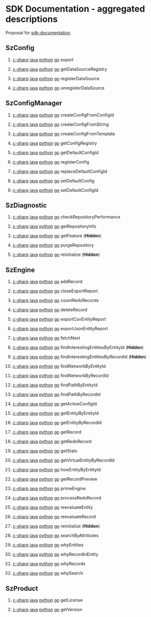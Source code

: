 # SDK Documentation - aggregated descriptions

 Proposal for [sdk-documentation].

## SzConfig

1. [c-sharp](https://garage.senzing.com/sz-sdk-csharp/target/api/Senzing.Sdk.SzConfig.html#Senzing_Sdk_SzConfig_Export)
   [java](https://garage.senzing.com/sz-sdk-java/com/senzing/sdk/SzConfig.html#export())
   [python](https://garage.senzing.com/sz-sdk-python/senzing.html#senzing.szconfig.SzConfig.export)
   [go](https://pkg.go.dev/github.com/senzing-garage/sz-sdk-go-core/szconfig#Szconfig.Export)
   export

1. [c-sharp](https://garage.senzing.com/sz-sdk-csharp/target/api/Senzing.Sdk.SzConfig.html#Senzing_Sdk_SzConfig_GetDataSourceRegistry)
   [java](https://garage.senzing.com/sz-sdk-java/com/senzing/sdk/SzConfig.html#getDataSourceRegistry())
   [python](https://garage.senzing.com/sz-sdk-python/senzing.html#senzing.szconfig.SzConfig.get_data_source_registry)
   [go](https://pkg.go.dev/github.com/senzing-garage/sz-sdk-go-core/szconfig#Szconfig.GetDataSourceRegistry)
   getDataSourceRegistry

1. [c-sharp](https://garage.senzing.com/sz-sdk-csharp/target/api/Senzing.Sdk.SzConfig.html#Senzing_Sdk_SzConfig_RegisterDataSource_System_String_)
   [java](https://garage.senzing.com/sz-sdk-java/com/senzing/sdk/SzConfig.html#registerDataSource(java.lang.String))
   [python](https://garage.senzing.com/sz-sdk-python/senzing.html#senzing.szconfig.SzConfig.register_data_source)
   [go](https://pkg.go.dev/github.com/senzing-garage/sz-sdk-go-core/szconfig#Szconfig.RegisterDataSource)
   registerDataSource

1. [c-sharp](https://garage.senzing.com/sz-sdk-csharp/target/api/Senzing.Sdk.SzConfig.html#Senzing_Sdk_SzConfig_UnregisterDataSource_System_String_)
   [java](https://garage.senzing.com/sz-sdk-java/com/senzing/sdk/SzConfig.html#unregisterDataSource(java.lang.String))
   [python](https://garage.senzing.com/sz-sdk-python/senzing.html#senzing.szconfig.SzConfig.unregister_data_source)
   [go](https://pkg.go.dev/github.com/senzing-garage/sz-sdk-go-core/szconfig#Szconfig.UnregisterDataSource)
   unregisterDataSource

## SzConfigManager

1. [c-sharp](https://garage.senzing.com/sz-sdk-csharp/target/api/Senzing.Sdk.SzConfigManager.html#Senzing_Sdk_SzConfigManager_CreateConfig_System_Int64_)
   [java](https://garage.senzing.com/sz-sdk-java/com/senzing/sdk/SzConfigManager.html#createConfig(long))
   [python](https://garage.senzing.com/sz-sdk-python/senzing.html#senzing.szconfigmanager.SzConfigManager.create_config_from_config_id)
   [go](https://pkg.go.dev/github.com/senzing-garage/sz-sdk-go-core/szconfigmanager#Szconfigmanager.CreateConfigFromConfigID)
   createConfigFromConfigId

1. [c-sharp]()
   [java]()
   [python](https://garage.senzing.com/sz-sdk-python/senzing.html#senzing.szconfigmanager.SzConfigManager.create_config_from_string)
   [go](https://pkg.go.dev/github.com/senzing-garage/sz-sdk-go-core/szconfigmanager#Szconfigmanager.CreateConfigFromString)
   createConfigFromString

1. [c-sharp](https://garage.senzing.com/sz-sdk-csharp/target/api/Senzing.Sdk.SzConfigManager.html#Senzing_Sdk_SzConfigManager_CreateConfig_System_String_)
   [java](https://garage.senzing.com/sz-sdk-java/com/senzing/sdk/SzConfigManager.html#createConfig(java.lang.String))
   [python](https://garage.senzing.com/sz-sdk-python/senzing.html#senzing.szconfigmanager.SzConfigManager.create_config_from_template)
   [go](https://pkg.go.dev/github.com/senzing-garage/sz-sdk-go-core/szconfigmanager#Szconfigmanager.CreateConfigFromTemplate)
   createConfigFromTemplate

1. [c-sharp](https://garage.senzing.com/sz-sdk-csharp/target/api/Senzing.Sdk.SzConfigManager.html#Senzing_Sdk_SzConfigManager_GetConfigRegistry)
   [java](https://garage.senzing.com/sz-sdk-java/com/senzing/sdk/SzConfigManager.html#getConfigRegistry())
   [python](https://garage.senzing.com/sz-sdk-python/senzing.html#senzing.szconfigmanager.SzConfigManager.get_config_registry)
   [go](https://pkg.go.dev/github.com/senzing-garage/sz-sdk-go-core/szconfigmanager#Szconfigmanager.GetConfigRegistry)
   getConfigRegistry

1. [c-sharp](https://garage.senzing.com/sz-sdk-csharp/target/api/Senzing.Sdk.SzConfigManager.html#Senzing_Sdk_SzConfigManager_GetDefaultConfigID)
   [java](https://garage.senzing.com/sz-sdk-java/com/senzing/sdk/SzConfigManager.html#getDefaultConfigId())
   [python](https://garage.senzing.com/sz-sdk-python/senzing.html#senzing.szconfigmanager.SzConfigManager.get_default_config_id)
   [go](https://pkg.go.dev/github.com/senzing-garage/sz-sdk-go-core/szconfigmanager#Szconfigmanager.GetDefaultConfigID)
   getDefaultConfigId

1. [c-sharp](https://garage.senzing.com/sz-sdk-csharp/target/api/Senzing.Sdk.SzConfigManager.html#Senzing_Sdk_SzConfigManager_RegisterConfig_System_String_)
   [java](https://garage.senzing.com/sz-sdk-java/com/senzing/sdk/SzConfigManager.html#registerConfig(java.lang.String))
   [python](https://garage.senzing.com/sz-sdk-python/senzing.html#senzing.szconfigmanager.SzConfigManager.register_config)
   [go](https://pkg.go.dev/github.com/senzing-garage/sz-sdk-go-core/szconfigmanager#Szconfigmanager.RegisterConfig)
   registerConfig

1. [c-sharp](https://garage.senzing.com/sz-sdk-csharp/target/api/Senzing.Sdk.SzConfigManager.html#Senzing_Sdk_SzConfigManager_ReplaceDefaultConfigID_System_Int64_System_Int64_)
   [java](https://garage.senzing.com/sz-sdk-java/com/senzing/sdk/SzConfigManager.html#replaceDefaultConfigId(long,long))
   [python](https://garage.senzing.com/sz-sdk-python/senzing.html#senzing.szconfigmanager.SzConfigManager.replace_default_config_id)
   [go](https://pkg.go.dev/github.com/senzing-garage/sz-sdk-go-core/szconfigmanager#Szconfigmanager.ReplaceDefaultConfigID)
   replaceDefaultConfigId

1. [c-sharp](https://garage.senzing.com/sz-sdk-csharp/target/api/Senzing.Sdk.SzConfigManager.html#Senzing_Sdk_SzConfigManager_SetDefaultConfig_System_String_System_String_)
   [java](https://garage.senzing.com/sz-sdk-java/com/senzing/sdk/SzConfigManager.html#setDefaultConfig(java.lang.String,java.lang.String))
   [python](https://garage.senzing.com/sz-sdk-python/senzing.html#senzing.szconfigmanager.SzConfigManager.set_default_config)
   [go](https://pkg.go.dev/github.com/senzing-garage/sz-sdk-go-core/szconfigmanager#Szconfigmanager.SetDefaultConfig)
   setDefaultConfig

1. [c-sharp](https://garage.senzing.com/sz-sdk-csharp/target/api/Senzing.Sdk.SzConfigManager.html#Senzing_Sdk_SzConfigManager_SetDefaultConfigID_System_Int64_)
   [java](https://garage.senzing.com/sz-sdk-java/com/senzing/sdk/SzConfigManager.html#setDefaultConfigId(long))
   [python](https://garage.senzing.com/sz-sdk-python/senzing.html#senzing.szconfigmanager.SzConfigManager.set_default_config_id)
   [go](https://pkg.go.dev/github.com/senzing-garage/sz-sdk-go-core/szconfigmanager#Szconfigmanager.SetDefaultConfigID)
   setDefaultConfigId

## SzDiagnostic

1. [c-sharp](https://garage.senzing.com/sz-sdk-csharp/target/api/Senzing.Sdk.SzDiagnostic.html#Senzing_Sdk_SzDiagnostic_CheckRepositoryPerformance_System_Int32_)
   [java](https://garage.senzing.com/sz-sdk-java/com/senzing/sdk/SzDiagnostic.html#checkRepositoryPerformance(int))
   [python](https://garage.senzing.com/sz-sdk-python/senzing.html#senzing.szdiagnostic.SzDiagnostic.check_repository_performance)
   [go](https://pkg.go.dev/github.com/senzing-garage/sz-sdk-go-core/szdiagnostic#Szdiagnostic.CheckRepositoryPerformance)
   checkRepositoryPerformance

1. [c-sharp](https://garage.senzing.com/sz-sdk-csharp/target/api/Senzing.Sdk.SzDiagnostic.html#Senzing_Sdk_SzDiagnostic_GetRepositoryInfo)
   [java](https://garage.senzing.com/sz-sdk-java/com/senzing/sdk/SzDiagnostic.html#getRepositoryInfo())
   [python](https://garage.senzing.com/sz-sdk-python/senzing.html#senzing.szdiagnostic.SzDiagnostic.get_repository_info)
   [go](https://pkg.go.dev/github.com/senzing-garage/sz-sdk-go-core/szdiagnostic#Szdiagnostic.GetRepositoryInfo)
   getRepositoryInfo

1. [c-sharp](https://garage.senzing.com/sz-sdk-csharp/target/api/Senzing.Sdk.SzDiagnostic.html#Senzing_Sdk_SzDiagnostic_GetFeature_System_Int64_)
   [java](https://garage.senzing.com/sz-sdk-java/com/senzing/sdk/SzDiagnostic.html#getFeature(long))
   [python](https://garage.senzing.com/sz-sdk-python/senzing.html#senzing.szdiagnostic.SzDiagnostic.get_feature)
   [go](https://pkg.go.dev/github.com/senzing-garage/sz-sdk-go-core/szdiagnostic#Szdiagnostic.GetFeature)
   getFeature
   (**Hidden**)

1. [c-sharp](https://garage.senzing.com/sz-sdk-csharp/target/api/Senzing.Sdk.SzDiagnostic.html#Senzing_Sdk_SzDiagnostic_PurgeRepository)
   [java](https://garage.senzing.com/sz-sdk-java/com/senzing/sdk/SzDiagnostic.html#purgeRepository())
   [python](https://garage.senzing.com/sz-sdk-python/senzing.html#senzing.szdiagnostic.SzDiagnostic.purge_repository)
   [go](https://pkg.go.dev/github.com/senzing-garage/sz-sdk-go-core/szdiagnostic#Szdiagnostic.PurgeRepository)
   purgeRepository

1. [c-sharp](https://garage.senzing.com/sz-sdk-csharp/target/api/Senzing.Sdk.SzEnvironment.html#Senzing_Sdk_SzEnvironment_Reinitialize_System_Int64_)
   [java](https://garage.senzing.com/sz-sdk-java/com/senzing/sdk/SzEnvironment.html#reinitialize(long))
   [python](https://garage.senzing.com/sz-sdk-python/senzing.html#senzing.szdiagnostic.SzDiagnostic.reinitialize)
   [go](https://pkg.go.dev/github.com/senzing-garage/sz-sdk-go-core/szdiagnostic#Szdiagnostic.Reinitialize)
   reinitialize
   (**Hidden**)

## SzEngine

1. [c-sharp](https://garage.senzing.com/sz-sdk-csharp/target/api/Senzing.Sdk.SzEngine.html#Senzing_Sdk_SzEngine_AddRecord_System_String_System_String_System_String_System_Nullable_Senzing_Sdk_SzFlag__)
   [java](https://garage.senzing.com/sz-sdk-java/com/senzing/sdk/SzEngine.html#addRecord(com.senzing.sdk.SzRecordKey,java.lang.String,java.util.Set))
   [python](https://garage.senzing.com/sz-sdk-python/senzing.html#senzing.szengine.SzEngine.add_record)
   [go](https://pkg.go.dev/github.com/senzing-garage/sz-sdk-go-core/szengine#Szengine.AddRecord)
   addRecord

1. [c-sharp](https://garage.senzing.com/sz-sdk-csharp/target/api/Senzing.Sdk.SzEngine.html#Senzing_Sdk_SzEngine_CloseExportReport_System_IntPtr_)
   [java](https://garage.senzing.com/sz-sdk-java/com/senzing/sdk/SzEngine.html#closeExportReport(long))
   [python](https://garage.senzing.com/sz-sdk-python/senzing.html#senzing.szengine.SzEngine.close_export_report)
   [go](https://pkg.go.dev/github.com/senzing-garage/sz-sdk-go-core/szengine#Szengine.CloseExportReport)
   closeExportReport

1. [c-sharp](https://garage.senzing.com/sz-sdk-csharp/target/api/Senzing.Sdk.SzEngine.html#Senzing_Sdk_SzEngine_CountRedoRecords)
   [java](https://garage.senzing.com/sz-sdk-java/com/senzing/sdk/SzEngine.html#countRedoRecords())
   [python](https://garage.senzing.com/sz-sdk-python/senzing.html#senzing.szengine.SzEngine.count_redo_records)
   [go](https://pkg.go.dev/github.com/senzing-garage/sz-sdk-go-core/szengine#Szengine.CountRedoRecords)
   countRedoRecords

1. [c-sharp](https://garage.senzing.com/sz-sdk-csharp/target/api/Senzing.Sdk.SzEngine.html#Senzing_Sdk_SzEngine_DeleteRecord_System_String_System_String_System_Nullable_Senzing_Sdk_SzFlag__)
   [java](https://garage.senzing.com/sz-sdk-java/com/senzing/sdk/SzEngine.html#deleteRecord(com.senzing.sdk.SzRecordKey,java.util.Set))
   [python](https://garage.senzing.com/sz-sdk-python/senzing.html#senzing.szengine.SzEngine.delete_record)
   [go](https://pkg.go.dev/github.com/senzing-garage/sz-sdk-go-core/szengine#Szengine.DeleteRecord)
   deleteRecord

1. [c-sharp](https://garage.senzing.com/sz-sdk-csharp/target/api/Senzing.Sdk.SzEngine.html#Senzing_Sdk_SzEngine_ExportCsvEntityReport_System_String_System_Nullable_Senzing_Sdk_SzFlag__)
   [java](https://garage.senzing.com/sz-sdk-java/com/senzing/sdk/SzEngine.html#exportCsvEntityReport(java.lang.String,java.util.Set))
   [python](https://garage.senzing.com/sz-sdk-python/senzing.html#senzing.szengine.SzEngine.export_csv_entity_report)
   [go](https://pkg.go.dev/github.com/senzing-garage/sz-sdk-go-core/szengine#Szengine.ExportCsvEntityReport)
   exportCsvEntityReport

1. [c-sharp](https://garage.senzing.com/sz-sdk-csharp/target/api/Senzing.Sdk.SzEngine.html#Senzing_Sdk_SzEngine_ExportJsonEntityReport_System_Nullable_Senzing_Sdk_SzFlag__)
   [java](https://garage.senzing.com/sz-sdk-java/com/senzing/sdk/SzEngine.html#exportJsonEntityReport(java.util.Set))
   [python](https://garage.senzing.com/sz-sdk-python/senzing.html#senzing.szengine.SzEngine.export_json_entity_report)
   [go](https://pkg.go.dev/github.com/senzing-garage/sz-sdk-go-core/szengine#Szengine.ExportJSONEntityReport)
   exportJsonEntityReport

1. [c-sharp](https://garage.senzing.com/sz-sdk-csharp/target/api/Senzing.Sdk.SzEngine.html#Senzing_Sdk_SzEngine_FetchNext_System_IntPtr_)
   [java](https://garage.senzing.com/sz-sdk-java/com/senzing/sdk/SzEngine.html#fetchNext(long))
   [python](https://garage.senzing.com/sz-sdk-python/senzing.html#senzing.szengine.SzEngine.fetch_next)
   [go](https://pkg.go.dev/github.com/senzing-garage/sz-sdk-go-core/szengine#Szengine.FetchNext)
   fetchNext

1. [c-sharp](https://garage.senzing.com/sz-sdk-csharp/target/api/Senzing.Sdk.SzEngine.html#Senzing_Sdk_SzEngine_FindInterestingEntities_System_Int64_System_Nullable_Senzing_Sdk_SzFlag__)
   [java](https://garage.senzing.com/sz-sdk-java/com/senzing/sdk/SzEngine.html#findInterestingEntities(long,java.util.Set))
   [python](https://garage.senzing.com/sz-sdk-python/senzing.html#senzing.szengine.SzEngine.find_interesting_entities_by_entity_id)
   [go](https://pkg.go.dev/github.com/senzing-garage/sz-sdk-go-core/szengine#Szengine.FindInterestingEntitiesByEntityID)
   findInterestingEntitiesByEntityId
   (**Hidden**)

1. [c-sharp](https://garage.senzing.com/sz-sdk-csharp/target/api/Senzing.Sdk.SzEngine.html#Senzing_Sdk_SzEngine_FindInterestingEntities_System_String_System_String_System_Nullable_Senzing_Sdk_SzFlag__)
   [java](https://garage.senzing.com/sz-sdk-java/com/senzing/sdk/SzEngine.html#findInterestingEntities(com.senzing.sdk.SzRecordKey,java.util.Set))
   [python](https://garage.senzing.com/sz-sdk-python/senzing.html#senzing.szengine.SzEngine.find_interesting_entities_by_record_id)
   [go](https://pkg.go.dev/github.com/senzing-garage/sz-sdk-go-core/szengine#Szengine.FindInterestingEntitiesByRecordID)
   findInterestingEntitiesByRecordId
   (**Hidden**)

1. [c-sharp](https://garage.senzing.com/sz-sdk-csharp/target/api/Senzing.Sdk.SzEngine.html#Senzing_Sdk_SzEngine_FindNetwork_System_Collections_Generic_ISet_System_Int64__System_Int32_System_Int32_System_Int32_System_Nullable_Senzing_Sdk_SzFlag__)
   [java](https://garage.senzing.com/sz-sdk-java/com/senzing/sdk/SzEngine.html#findNetwork(com.senzing.sdk.SzEntityIds,int,int,int,java.util.Set))
   [python](https://garage.senzing.com/sz-sdk-python/senzing.html#senzing.szengine.SzEngine.find_network_by_entity_id)
   [go](https://pkg.go.dev/github.com/senzing-garage/sz-sdk-go-core/szengine#Szengine.FindNetworkByEntityID)
   findNetworkByEntityId

1. [c-sharp](https://garage.senzing.com/sz-sdk-csharp/target/api/Senzing.Sdk.SzEngine.html#Senzing_Sdk_SzEngine_FindNetwork_System_Collections_Generic_ISet_System_ValueTuple_System_String_System_String___System_Int32_System_Int32_System_Int32_System_Nullable_Senzing_Sdk_SzFlag__)
   [java](https://garage.senzing.com/sz-sdk-java/com/senzing/sdk/SzEngine.html#findNetwork(com.senzing.sdk.SzRecordKeys,int,int,int,java.util.Set))
   [python](https://garage.senzing.com/sz-sdk-python/senzing.html#senzing.szengine.SzEngine.find_network_by_record_id)
   [go](https://pkg.go.dev/github.com/senzing-garage/sz-sdk-go-core/szengine#Szengine.FindNetworkByRecordID)
   findNetworkByRecordId

1. [c-sharp](https://garage.senzing.com/sz-sdk-csharp/target/api/Senzing.Sdk.SzEngine.html#Senzing_Sdk_SzEngine_FindPath_System_Int64_System_Int64_System_Int32_System_Collections_Generic_ISet_System_Int64__System_Collections_Generic_ISet_System_String__System_Nullable_Senzing_Sdk_SzFlag__)
   [java](https://garage.senzing.com/sz-sdk-java/com/senzing/sdk/SzEngine.html#findPath(long,long,int,com.senzing.sdk.SzEntityIds,java.util.Set,java.util.Set))
   [python](https://garage.senzing.com/sz-sdk-python/senzing.html#senzing.szengine.SzEngine.find_path_by_entity_id)
   [go](https://pkg.go.dev/github.com/senzing-garage/sz-sdk-go-core/szengine#Szengine.FindPathByEntityID)
   findPathByEntityId

1. [c-sharp](https://garage.senzing.com/sz-sdk-csharp/target/api/Senzing.Sdk.SzEngine.html#Senzing_Sdk_SzEngine_FindPath_System_String_System_String_System_String_System_String_System_Int32_System_Collections_Generic_ISet_System_ValueTuple_System_String_System_String___System_Collections_Generic_ISet_System_String__System_Nullable_Senzing_Sdk_SzFlag__)
   [java](https://garage.senzing.com/sz-sdk-java/com/senzing/sdk/SzEngine.html#findPath(com.senzing.sdk.SzRecordKey,com.senzing.sdk.SzRecordKey,int,com.senzing.sdk.SzRecordKeys,java.util.Set,java.util.Set))
   [python](https://garage.senzing.com/sz-sdk-python/senzing.html#senzing.szengine.SzEngine.find_path_by_record_id)
   [go](https://pkg.go.dev/github.com/senzing-garage/sz-sdk-go-core/szengine#Szengine.FindPathByRecordID)
   findPathByRecordId

1. [c-sharp](https://garage.senzing.com/sz-sdk-csharp/target/api/Senzing.Sdk.SzEnvironment.html#Senzing_Sdk_SzEnvironment_GetActiveConfigID)
   [java](https://garage.senzing.com/sz-sdk-java/com/senzing/sdk/SzEnvironment.html#getActiveConfigId())
   [python](https://garage.senzing.com/sz-sdk-python/senzing.html#senzing.szengine.SzEngine.get_active_config_id)
   [go](https://pkg.go.dev/github.com/senzing-garage/sz-sdk-go-core/szengine#Szengine.GetActiveConfigID)
   getActiveConfigId

1. [c-sharp](https://garage.senzing.com/sz-sdk-csharp/target/api/Senzing.Sdk.SzEngine.html#Senzing_Sdk_SzEngine_GetEntity_System_Int64_System_Nullable_Senzing_Sdk_SzFlag__)
   [java](https://garage.senzing.com/sz-sdk-java/com/senzing/sdk/SzEngine.html#getEntity(long,java.util.Set))
   [python](https://garage.senzing.com/sz-sdk-python/senzing.html#senzing.szengine.SzEngine.get_entity_by_entity_id)
   [go](https://pkg.go.dev/github.com/senzing-garage/sz-sdk-go-core/szengine#Szengine.GetEntityByEntityID)
   getEntityByEntityId

1. [c-sharp](https://garage.senzing.com/sz-sdk-csharp/target/api/Senzing.Sdk.SzEngine.html#Senzing_Sdk_SzEngine_GetEntity_System_String_System_String_System_Nullable_Senzing_Sdk_SzFlag__)
   [java](https://garage.senzing.com/sz-sdk-java/com/senzing/sdk/SzEngine.html#getEntity(com.senzing.sdk.SzRecordKey,java.util.Set))
   [python](https://garage.senzing.com/sz-sdk-python/senzing.html#senzing.szengine.SzEngine.get_entity_by_record_id)
   [go](https://pkg.go.dev/github.com/senzing-garage/sz-sdk-go-core/szengine#Szengine.GetEntityByRecordID)
   getEntityByRecordId

1. [c-sharp](https://garage.senzing.com/sz-sdk-csharp/target/api/Senzing.Sdk.SzEngine.html#Senzing_Sdk_SzEngine_GetRecord_System_String_System_String_System_Nullable_Senzing_Sdk_SzFlag__)
   [java](https://garage.senzing.com/sz-sdk-java/com/senzing/sdk/SzEngine.html#getRecord(com.senzing.sdk.SzRecordKey,java.util.Set))
   [python](https://garage.senzing.com/sz-sdk-python/senzing.html#senzing.szengine.SzEngine.get_record)
   [go](https://pkg.go.dev/github.com/senzing-garage/sz-sdk-go-core/szengine#Szengine.GetRecord)
   getRecord

1. [c-sharp](https://garage.senzing.com/sz-sdk-csharp/target/api/Senzing.Sdk.SzEngine.html#Senzing_Sdk_SzEngine_GetRedoRecord)
   [java](https://garage.senzing.com/sz-sdk-java/com/senzing/sdk/SzEngine.html#getRedoRecord())
   [python](https://garage.senzing.com/sz-sdk-python/senzing.html#senzing.szengine.SzEngine.get_redo_record)
   [go](https://pkg.go.dev/github.com/senzing-garage/sz-sdk-go-core/szengine#Szengine.GetRedoRecord)
   getRedoRecord

1. [c-sharp](https://garage.senzing.com/sz-sdk-csharp/target/api/Senzing.Sdk.SzEngine.html#Senzing_Sdk_SzEngine_GetStats)
   [java](https://garage.senzing.com/sz-sdk-java/com/senzing/sdk/SzEngine.html#getStats())
   [python](https://garage.senzing.com/sz-sdk-python/senzing.html#senzing.szengine.SzEngine.get_stats)
   [go](https://pkg.go.dev/github.com/senzing-garage/sz-sdk-go-core/szengine#Szengine.GetStats)
   getStats

1. [c-sharp](https://garage.senzing.com/sz-sdk-csharp/target/api/Senzing.Sdk.SzEngine.html#Senzing_Sdk_SzEngine_GetVirtualEntity_System_Collections_Generic_ISet_System_ValueTuple_System_String_System_String___System_Nullable_Senzing_Sdk_SzFlag__)
   [java](https://garage.senzing.com/sz-sdk-java/com/senzing/sdk/SzEngine.html#getVirtualEntity(java.util.Set,java.util.Set))
   [python](https://garage.senzing.com/sz-sdk-python/senzing.html#senzing.szengine.SzEngine.get_virtual_entity_by_record_id)
   [go](https://pkg.go.dev/github.com/senzing-garage/sz-sdk-go-core/szengine#Szengine.GetVirtualEntityByRecordID)
   getVirtualEntityByRecordId

1. [c-sharp](https://garage.senzing.com/sz-sdk-csharp/target/api/Senzing.Sdk.SzEngine.html#Senzing_Sdk_SzEngine_HowEntity_System_Int64_System_Nullable_Senzing_Sdk_SzFlag__)
   [java](https://garage.senzing.com/sz-sdk-java/com/senzing/sdk/SzEngine.html#howEntity(long,java.util.Set))
   [python](https://garage.senzing.com/sz-sdk-python/senzing.html#senzing.szengine.SzEngine.how_entity_by_entity_id)
   [go](https://pkg.go.dev/github.com/senzing-garage/sz-sdk-go-core/szengine#Szengine.HowEntityByEntityID)
   howEntityByEntityId

1. [c-sharp](https://garage.senzing.com/sz-sdk-csharp/target/api/Senzing.Sdk.SzEngine.html#Senzing_Sdk_SzEngine_GetRecordPreview_System_String_System_Nullable_Senzing_Sdk_SzFlag__)
   [java](https://garage.senzing.com/sz-sdk-java/com/senzing/sdk/SzEngine.html#getRecordPreview(java.lang.String,java.util.Set))
   [python](https://garage.senzing.com/sz-sdk-python/senzing.html#senzing.szengine.SzEngine.get_record_preview)
   [go](https://pkg.go.dev/github.com/senzing-garage/sz-sdk-go-core/szengine#Szengine.GetRecordPreview)
   getRecordPreview

1. [c-sharp](https://garage.senzing.com/sz-sdk-csharp/target/api/Senzing.Sdk.SzEngine.html#Senzing_Sdk_SzEngine_PrimeEngine)
   [java](https://garage.senzing.com/sz-sdk-java/com/senzing/sdk/SzEngine.html#primeEngine())
   [python](https://garage.senzing.com/sz-sdk-python/senzing.html#senzing.szengine.SzEngine.prime_engine)
   [go](https://pkg.go.dev/github.com/senzing-garage/sz-sdk-go-core/szengine#Szengine.PrimeEngine)
   primeEngine

1. [c-sharp](https://garage.senzing.com/sz-sdk-csharp/target/api/Senzing.Sdk.SzEngine.html#Senzing_Sdk_SzEngine_ProcessRedoRecord_System_String_System_Nullable_Senzing_Sdk_SzFlag__)
   [java](https://garage.senzing.com/sz-sdk-java/com/senzing/sdk/SzEngine.html#processRedoRecord(java.lang.String,java.util.Set))
   [python](https://garage.senzing.com/sz-sdk-python/senzing.html#senzing.szengine.SzEngine.process_redo_record)
   [go](https://pkg.go.dev/github.com/senzing-garage/sz-sdk-go-core/szengine#Szengine.ProcessRedoRecord)
   processRedoRecord

1. [c-sharp](https://garage.senzing.com/sz-sdk-csharp/target/api/Senzing.Sdk.SzEngine.html#Senzing_Sdk_SzEngine_ReevaluateEntity_System_Int64_System_Nullable_Senzing_Sdk_SzFlag__)
   [java](https://garage.senzing.com/sz-sdk-java/com/senzing/sdk/SzEngine.html#reevaluateEntity(long,java.util.Set))
   [python](https://garage.senzing.com/sz-sdk-python/senzing.html#senzing.szengine.SzEngine.reevaluate_entity)
   [go](https://pkg.go.dev/github.com/senzing-garage/sz-sdk-go-core/szengine#Szengine.ReevaluateEntity)
   reevaluateEntity

1. [c-sharp](https://garage.senzing.com/sz-sdk-csharp/target/api/Senzing.Sdk.SzEngine.html#Senzing_Sdk_SzEngine_ReevaluateRecord_System_String_System_String_System_Nullable_Senzing_Sdk_SzFlag__)
   [java](https://garage.senzing.com/sz-sdk-java/com/senzing/sdk/SzEngine.html#reevaluateRecord(com.senzing.sdk.SzRecordKey,java.util.Set))
   [python](https://garage.senzing.com/sz-sdk-python/senzing.html#senzing.szengine.SzEngine.reevaluate_record)
   [go](https://pkg.go.dev/github.com/senzing-garage/sz-sdk-go-core/szengine#Szengine.ReevaluateRecord)
   reevaluateRecord

1. [c-sharp](https://garage.senzing.com/sz-sdk-csharp/target/api/Senzing.Sdk.SzEnvironment.html#Senzing_Sdk_SzEnvironment_Reinitialize_System_Int64_)
   [java](https://garage.senzing.com/sz-sdk-java/com/senzing/sdk/SzEnvironment.html#reinitialize(long))
   [python](https://garage.senzing.com/sz-sdk-python/senzing.html#senzing.szengine.SzEngine.reinitialize)
   [go](https://pkg.go.dev/github.com/senzing-garage/sz-sdk-go-core/szengine#Szengine.Reinitialize)
   reinitialize
   (**Hidden**)

1. [c-sharp](https://garage.senzing.com/sz-sdk-csharp/target/api/Senzing.Sdk.SzEngine.html#Senzing_Sdk_SzEngine_SearchByAttributes_System_String_System_String_System_Nullable_Senzing_Sdk_SzFlag__)
   [java](https://garage.senzing.com/sz-sdk-java/com/senzing/sdk/SzEngine.html#searchByAttributes(java.lang.String,java.lang.String,java.util.Set))
   [python](https://garage.senzing.com/sz-sdk-python/senzing.html#senzing.szengine.SzEngine.search_by_attributes)
   [go](https://pkg.go.dev/github.com/senzing-garage/sz-sdk-go-core/szengine#Szengine.SearchByAttributes)
   searchByAttributes

1. [c-sharp](https://garage.senzing.com/sz-sdk-csharp/target/api/Senzing.Sdk.SzEngine.html#Senzing_Sdk_SzEngine_WhyEntities_System_Int64_System_Int64_System_Nullable_Senzing_Sdk_SzFlag__)
   [java](https://garage.senzing.com/sz-sdk-java/com/senzing/sdk/SzEngine.html#whyEntities(long,long,java.util.Set))
   [python](https://garage.senzing.com/sz-sdk-python/senzing.html#senzing.szengine.SzEngine.why_entities)
   [go](https://pkg.go.dev/github.com/senzing-garage/sz-sdk-go-core/szengine#Szengine.WhyEntities)
   whyEntities

1. [c-sharp](https://garage.senzing.com/sz-sdk-csharp/target/api/Senzing.Sdk.SzEngine.html#Senzing_Sdk_SzEngine_WhyRecordInEntity_System_String_System_String_System_Nullable_Senzing_Sdk_SzFlag__)
   [java](https://garage.senzing.com/sz-sdk-java/com/senzing/sdk/SzEngine.html#whyRecordInEntity(com.senzing.sdk.SzRecordKey,java.util.Set))
   [python](https://garage.senzing.com/sz-sdk-python/senzing.html#senzing.szengine.SzEngine.why_record_in_entity)
   [go](https://pkg.go.dev/github.com/senzing-garage/sz-sdk-go-core/szengine#Szengine.WhyRecordInEntity)
   whyRecordInEntity

1. [c-sharp](https://garage.senzing.com/sz-sdk-csharp/target/api/Senzing.Sdk.SzEngine.html#Senzing_Sdk_SzEngine_WhyRecords_System_String_System_String_System_String_System_String_System_Nullable_Senzing_Sdk_SzFlag__)
   [java](https://garage.senzing.com/sz-sdk-java/com/senzing/sdk/SzEngine.html#whyRecords(com.senzing.sdk.SzRecordKey,com.senzing.sdk.SzRecordKey,java.util.Set))
   [python](https://garage.senzing.com/sz-sdk-python/senzing.html#senzing.szengine.SzEngine.why_records)
   [go](https://pkg.go.dev/github.com/senzing-garage/sz-sdk-go-core/szengine#Szengine.WhyRecords)
   whyRecords

1. [c-sharp](https://garage.senzing.com/sz-sdk-csharp/target/api/Senzing.Sdk.SzEngine.html#Senzing_Sdk_SzEngine_WhySearch_System_String_System_Int64_System_String_System_Nullable_Senzing_Sdk_SzFlag__)
   [java](https://garage.senzing.com/sz-sdk-java/com/senzing/sdk/SzEngine.html#whySearch(java.lang.String,long,java.lang.String,java.util.Set))
   [python](https://garage.senzing.com/sz-sdk-python/senzing.html#senzing.szengine.SzEngine.why_search)
   [go](https://pkg.go.dev/github.com/senzing-garage/sz-sdk-go-core/szengine#Szengine.WhySearch)
   whySearch

## SzProduct

1. [c-sharp](https://garage.senzing.com/sz-sdk-csharp/target/api/Senzing.Sdk.SzProduct.html#Senzing_Sdk_SzProduct_GetLicense)
   [java](https://garage.senzing.com/sz-sdk-java/com/senzing/sdk/SzProduct.html#getLicense())
   [python](https://garage.senzing.com/sz-sdk-python/senzing.html#senzing.szproduct.SzProduct.get_license)
   [go](https://pkg.go.dev/github.com/senzing-garage/sz-sdk-go-core/szproduct#Szproduct.GetLicense)
   getLicense

1. [c-sharp](https://garage.senzing.com/sz-sdk-csharp/target/api/Senzing.Sdk.SzProduct.html#Senzing_Sdk_SzProduct_GetVersion)
   [java](https://garage.senzing.com/sz-sdk-java/com/senzing/sdk/SzProduct.html#getVersion())
   [python](https://garage.senzing.com/sz-sdk-python/senzing.html#senzing.szproduct.SzProduct.get_version)
   [go](https://pkg.go.dev/github.com/senzing-garage/sz-sdk-go-core/szproduct#Szproduct.GetVersion)
   getVersion

[sdk-documentation]: README.md
